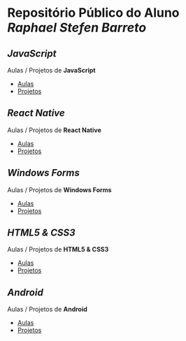 # Repositório Público do Aluno *Raphael Stefen Barreto*


## *JavaScript*
Aulas / Projetos de **JavaScript**
- [Aulas](https://stbitola.github.io/)
- [Projetos](https://stbitola.github.io/)

## *React Native*
Aulas / Projetos de **React Native**
- [Aulas](https://stbitola.github.io/)
- [Projetos](https://stbitola.github.io/)


## *Windows Forms*
Aulas / Projetos de **Windows Forms**
- [Aulas](https://stbitola.github.io/)
- [Projetos](https://stbitola.github.io/)


## *HTML5 & CSS3*
Aulas / Projetos de **HTML5 & CSS3**
- [Aulas](https://stbitola.github.io/)
- [Projetos](https://stbitola.github.io/)


## *Android*
Aulas / Projetos de **Android**
- [Aulas](https://stbitola.github.io/)
- [Projetos](https://stbitola.github.io/)
